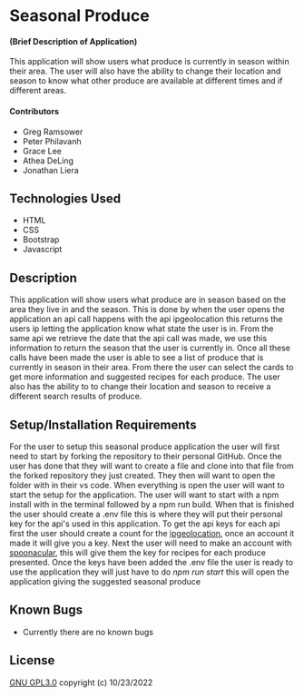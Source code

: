# Seasonal Produce

#### (Brief Description of Application)
This application will show users what produce is currently in season within their area. The user will also have the ability to change their location and season to know what other produce are available at different times and if different areas.

#### Contributors
  * Greg Ramsower
  * Peter Philavanh
  * Grace Lee
  * Athea DeLing
  * Jonathan Liera

## Technologies Used
  * HTML
  * CSS
  * Bootstrap
  * Javascript

## Description
This application will show users what produce are in season based on the area they live in and the season. This is done by when the user opens the application an api call happens with the api ipgeolocation this returns the users ip letting the application know what state the user is in. From the same api we retrieve the date that the api call was made, we use this information to return the season that the user is currently in. Once all these calls have been made the user is able to see a list of produce that is currently in season in their area. From there the user can select the cards to get more information and suggested recipes for each produce. The user also has the ability to to change their location and season to receive a different search results of produce.

## Setup/Installation Requirements
For the user to setup this seasonal produce application the user will first need to start by forking the repository to their personal GitHub. Once the user has done that they will want to create a file and clone into that file from the forked repository they just created. They then will want to open the folder with in their vs code. When everything is open the user will want to start the setup for the application. The user will want to start with a npm install with in the terminal followed by a npm run build. When that is finished the user should create a .env file this is where they will put their personal key for the api's used in this application. To get the api keys for each api first the user should create a count for the [ipgeolocation](https://ipgeolocation.io/), once an account it made it will give you a key. Next the user will need to make an account with [spoonacular](https://spoonacular.com/food-api/docs), this will give them the key for recipes for each produce presented. Once the keys have been added the .env file the user is ready to use the application they will just have to do _npm run start_ this will open the application giving the suggested seasonal produce 

## Known Bugs
  * Currently there are no known bugs

## License
[GNU GPL3.0](https://choosealicense.com/licenses/gpl-3.0/#) copyright (c) 10/23/2022